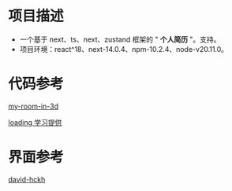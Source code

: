 # 项目描述
- 一个基于 next、ts、next、zustand 框架的 " **个人简历** "。支持。
- 项目环境：react^18、next-14.0.4、npm-10.2.4、node-v20.11.0。


# 代码参考
[my-room-in-3d](https://github.com/brunosimon/my-room-in-3d)

[loading 学习提供](https://juejin.cn/post/7271070291689750582?searchId=202404080951001F6A7573B43FA9511E80)

# 界面参考
[david-hckh](https://www.david-hckh.com/)